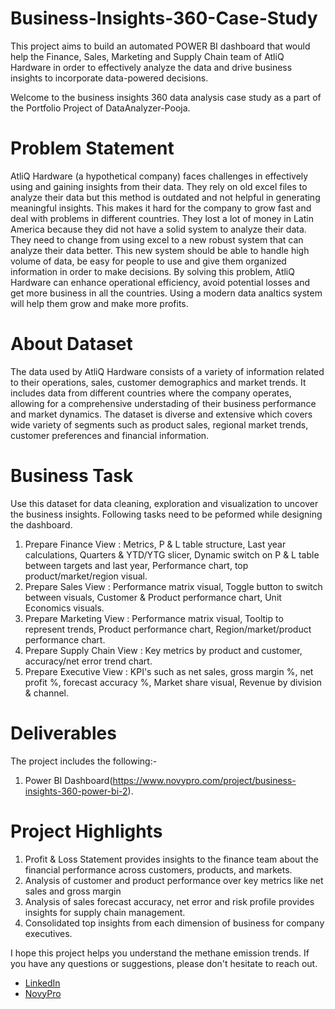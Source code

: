 # Business-Insights-360-Case-Study
This project aims to build an automated POWER BI dashboard that would help the Finance, Sales, Marketing and Supply Chain team of AtliQ Hardware in order to effectively analyze the data and drive business insights to incorporate data-powered decisions. 

Welcome to the business insights 360 data analysis case study as a part of the Portfolio Project of DataAnalyzer-Pooja.

# Problem Statement 
AtliQ Hardware (a hypothetical company) faces challenges in effectively using and gaining insights from their data. They rely on old excel files to analyze their data but this method is outdated and not helpful in generating meaningful insights. This makes it hard for the company to grow fast and deal with problems in different countries. They lost a lot of money in Latin America because they did not have a solid system to analyze their data. They need to change from using excel to a new robust system that can analyze their data better. This new system should be able to handle high volume of data, be easy for people to use and give them organized information in order to make decisions. By solving this problem, AtliQ Hardware can enhance operational efficiency, avoid potential losses and get more business in all the countries. Using a modern data analtics system will help them grow and make more profits.

# About Dataset
The data used by AtliQ Hardware consists of a variety of information related to their operations, sales, customer demographics and market trends. It includes data from different countries where the company operates, allowing for a comprehensive understading of their business performance and market dynamics. The dataset is diverse and extensive which covers wide variety of segments such as product sales, regional market trends, customer preferences and financial information.

# Business Task
Use this dataset for data cleaning, exploration and visualization to uncover the business insights. Following tasks need to be peformed while designing the dashboard. 
1. Prepare Finance View : Metrics, P & L table structure, Last year calculations, Quarters & YTD/YTG slicer, Dynamic switch on P & L table between targets and last year, Performance chart, top product/market/region visual.
2. Prepare Sales View : Performance matrix visual, Toggle button to switch between visuals, Customer & Product performance chart, Unit Economics visuals. 
3. Prepare Marketing View : Performance matrix visual, Tooltip to represent trends, Product performance chart, Region/market/product performance chart. 
4. Prepare Supply Chain View : Key metrics by product and customer, accuracy/net error trend chart.
5. Prepare Executive View : KPI's such as net sales, gross margin %, net profit %, forecast accuracy %, Market share visual, Revenue by division & channel.

# Deliverables
The project includes the following:-
1. Power BI Dashboard(https://www.novypro.com/project/business-insights-360-power-bi-2).

# Project Highlights 
 1. Profit & Loss Statement provides insights to the finance team about the financial performance across customers, products, and markets. 
 2. Analysis of customer and product performance over key metrics like net sales and gross margin
 3. Analysis of sales forecast accuracy, net error and risk profile provides insights for supply chain management. 
 4. Consolidated top insights from each dimension of business for company executives. 

I hope this project helps you understand the methane emission trends. If you have any questions or suggestions, please don't hesitate to reach out.  
- [LinkedIn](https://www.linkedin.com/in/contact-analyzer-pooja-verma)  
- [NovyPro](https://www.novypro.com/profile_projects/poojaverma)
